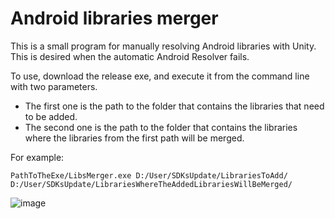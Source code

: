 # Android libraries merger
This is a small program for manually resolving Android libraries with Unity. This is desired when the automatic Android Resolver fails.

To use, download the release exe, and execute it from the command line with two parameters. 
- The first one is the path to the folder that contains the libraries that need to be added.
- The second one is the path to the folder that contains the libraries where the libraries from the first path will be merged.

For example:
```
PathToTheExe/LibsMerger.exe D:/User/SDKsUpdate/LibrariesToAdd/ D:/User/SDKsUpdate/LibrariesWhereTheAddedLibrariesWillBeMerged/
```


![image](https://github.com/guillemsunyer-ubisoft/android-libraries-merger/assets/166832723/33bce9cd-863f-4f6f-920e-0d8de8501c18)



